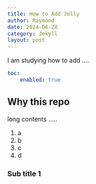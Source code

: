 ```yaml
---
title: How to Add Jelly
author: Raymond
date: 2024-06-28
category: Jekyll
layout: post
---
```


I am studying how to add ....


```yaml
toc:
    enabled: true
```

Why this repo
-------------

long contents .....

1. a
2. b
3. c
4. d

### Sub title 1
